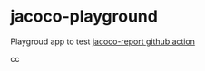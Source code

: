 # jacoco-playground
Playgroud app to test [jacoco-report github action](https://github.com/Madrapps/jacoco-report)

cc
